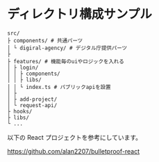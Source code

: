 # ディレクトリ構成サンプル

```
src/
├ components/ # 共通パーツ
│ └ digiral-agency/ # デジタル庁提供パーツ
├
├ features/ # 機能毎のuiやロジックを入れる
│ ├ login/
│ │ ├ components/
│ │ ├ libs/
│ │ └ index.ts # パブリックapiを設置
│ ├
│ ├ add-project/
│ └ request-api/
├ hooks/
├ libs/
└ ...
```

以下の React プロジェクトを参考にしています。

https://github.com/alan2207/bulletproof-react
